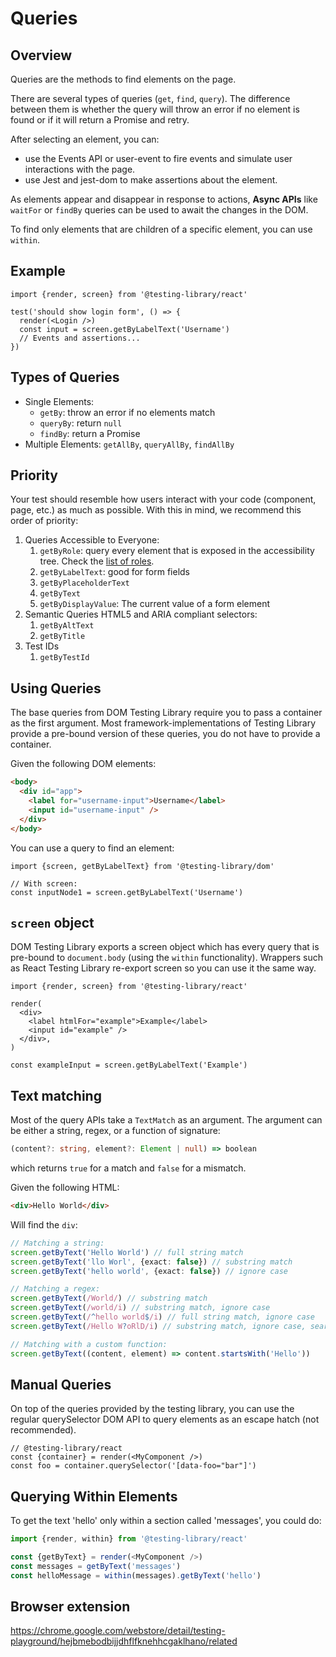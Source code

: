 # Queries

## Overview

Queries are the methods to find elements on the page.

There are several types of queries (`get`, `find`, `query`). The difference between them is whether the query will throw an error if no element is found or if it will return a Promise and retry. 

After selecting an element, you can:
- use the Events API or user-event to fire events and simulate user interactions with the page.
- use Jest and jest-dom to make assertions about the element.

As elements appear and disappear in response to actions, **Async APIs** like `waitFor` or `findBy` queries can be used to await the changes in the DOM.

To find only elements that are children of a specific element, you can use `within`.


## Example

```tsx
import {render, screen} from '@testing-library/react'

test('should show login form', () => {
  render(<Login />)
  const input = screen.getByLabelText('Username')
  // Events and assertions...
})
```


## Types of Queries

- Single Elements:
  - `getBy`: throw an error if no elements match
  - `queryBy`: return `null`
  - `findBy`: return a Promise
- Multiple Elements: `getAllBy`, `queryAllBy`, `findAllBy`


## Priority

Your test should resemble how users interact with your code (component, page, etc.) as much as possible. With this in mind, we recommend this order of priority:

1. Queries Accessible to Everyone:
    1. `getByRole`: query every element that is exposed in the accessibility tree. Check the [list of roles](https://developer.mozilla.org/en-US/docs/Web/Accessibility/ARIA/ARIA_Techniques#roles).
    1. `getByLabelText`: good for form fields
    1. `getByPlaceholderText`
    1. `getByText`
    1. `getByDisplayValue`: The current value of a form element 
1. Semantic Queries HTML5 and ARIA compliant selectors:
    1. `getByAltText`
    1. `getByTitle`
1. Test IDs
    1. `getByTestId`


## Using Queries

The base queries from DOM Testing Library require you to pass a container as the first argument. Most framework-implementations of Testing Library provide a pre-bound version of these queries, you do not have to provide a container.

Given the following DOM elements:

```html
<body>
  <div id="app">
    <label for="username-input">Username</label>
    <input id="username-input" />
  </div>
</body>
```

You can use a query to find an element:

```tsx
import {screen, getByLabelText} from '@testing-library/dom'

// With screen:
const inputNode1 = screen.getByLabelText('Username')
```


## `screen` object

DOM Testing Library exports a screen object which has every query that is pre-bound to `document.body` (using the `within` functionality). Wrappers such as React Testing Library re-export screen so you can use it the same way.

```tsx
import {render, screen} from '@testing-library/react'

render(
  <div>
    <label htmlFor="example">Example</label>
    <input id="example" />
  </div>,
)

const exampleInput = screen.getByLabelText('Example')
```

## Text matching

Most of the query APIs take a `TextMatch` as an argument. The argument can be either a string, regex, or a function of signature:

```ts
(content?: string, element?: Element | null) => boolean
```

which returns `true` for a match and `false` for a mismatch.

Given the following HTML:

```html
<div>Hello World</div>
```

Will find the `div`:

```ts
// Matching a string:
screen.getByText('Hello World') // full string match
screen.getByText('llo Worl', {exact: false}) // substring match
screen.getByText('hello world', {exact: false}) // ignore case

// Matching a regex:
screen.getByText(/World/) // substring match
screen.getByText(/world/i) // substring match, ignore case
screen.getByText(/^hello world$/i) // full string match, ignore case
screen.getByText(/Hello W?oRlD/i) // substring match, ignore case, searches for "hello world" or "hello orld"

// Matching with a custom function:
screen.getByText((content, element) => content.startsWith('Hello'))
```


## Manual Queries

On top of the queries provided by the testing library, you can use the regular querySelector DOM API to query elements as an escape hatch (not recommended).

```tsx
// @testing-library/react
const {container} = render(<MyComponent />)
const foo = container.querySelector('[data-foo="bar"]')
```


## Querying Within Elements

To get the text 'hello' only within a section called 'messages', you could do:

```js
import {render, within} from '@testing-library/react'

const {getByText} = render(<MyComponent />)
const messages = getByText('messages')
const helloMessage = within(messages).getByText('hello')
```


## Browser extension

https://chrome.google.com/webstore/detail/testing-playground/hejbmebodbijjdhflfknehhcgaklhano/related
